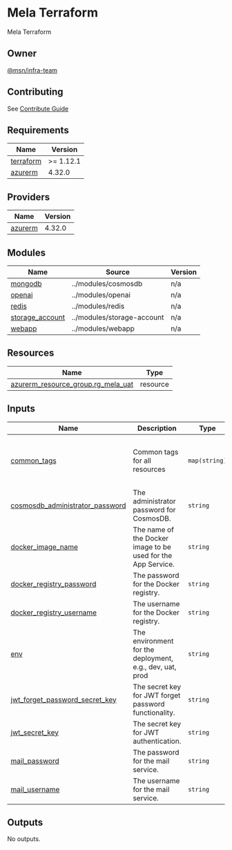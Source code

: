 # Mela Terraform

Mela Terraform

## Owner

[@msn/infra-team](CODEOWNERS)

## Contributing

See [Contribute Guide](/CONTRIBUTING.md)

<!-- BEGIN_TF_DOCS -->
## Requirements

| Name | Version |
|------|---------|
| <a name="requirement_terraform"></a> [terraform](#requirement\_terraform) | >= 1.12.1 |
| <a name="requirement_azurerm"></a> [azurerm](#requirement\_azurerm) | 4.32.0 |

## Providers

| Name | Version |
|------|---------|
| <a name="provider_azurerm"></a> [azurerm](#provider\_azurerm) | 4.32.0 |

## Modules

| Name | Source | Version |
|------|--------|---------|
| <a name="module_mongodb"></a> [mongodb](#module\_mongodb) | ../modules/cosmosdb | n/a |
| <a name="module_openai"></a> [openai](#module\_openai) | ../modules/openai | n/a |
| <a name="module_redis"></a> [redis](#module\_redis) | ../modules/redis | n/a |
| <a name="module_storage_account"></a> [storage\_account](#module\_storage\_account) | ../modules/storage-account | n/a |
| <a name="module_webapp"></a> [webapp](#module\_webapp) | ../modules/webapp | n/a |

## Resources

| Name | Type |
|------|------|
| [azurerm_resource_group.rg_mela_uat](https://registry.terraform.io/providers/hashicorp/azurerm/4.32.0/docs/resources/resource_group) | resource |

## Inputs

| Name | Description | Type | Default | Required |
|------|-------------|------|---------|:--------:|
| <a name="input_common_tags"></a> [common\_tags](#input\_common\_tags) | Common tags for all resources | `map(string)` | <pre>{<br/>  "app_name": "mela",<br/>  "app_owner": "mela-team",<br/>  "created_by": "tient"<br/>}</pre> | no |
| <a name="input_cosmosdb_administrator_password"></a> [cosmosdb\_administrator\_password](#input\_cosmosdb\_administrator\_password) | The administrator password for CosmosDB. | `string` | n/a | yes |
| <a name="input_docker_image_name"></a> [docker\_image\_name](#input\_docker\_image\_name) | The name of the Docker image to be used for the App Service. | `string` | n/a | yes |
| <a name="input_docker_registry_password"></a> [docker\_registry\_password](#input\_docker\_registry\_password) | The password for the Docker registry. | `string` | n/a | yes |
| <a name="input_docker_registry_username"></a> [docker\_registry\_username](#input\_docker\_registry\_username) | The username for the Docker registry. | `string` | n/a | yes |
| <a name="input_env"></a> [env](#input\_env) | The environment for the deployment, e.g., dev, uat, prod | `string` | n/a | yes |
| <a name="input_jwt_forget_password_secret_key"></a> [jwt\_forget\_password\_secret\_key](#input\_jwt\_forget\_password\_secret\_key) | The secret key for JWT forget password functionality. | `string` | n/a | yes |
| <a name="input_jwt_secret_key"></a> [jwt\_secret\_key](#input\_jwt\_secret\_key) | The secret key for JWT authentication. | `string` | n/a | yes |
| <a name="input_mail_password"></a> [mail\_password](#input\_mail\_password) | The password for the mail service. | `string` | n/a | yes |
| <a name="input_mail_username"></a> [mail\_username](#input\_mail\_username) | The username for the mail service. | `string` | n/a | yes |

## Outputs

No outputs.
<!-- END_TF_DOCS -->
